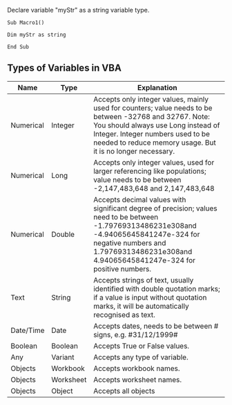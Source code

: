 Declare variable "myStr" as a string variable type.
```vba
Sub Macro1()

Dim myStr as string

End Sub
```
## Types of Variables in VBA
| Name      | Type      | Explanation                                                                                                                                                                                                                                      |
|-----------|-----------|--------------------------------------------------------------------------------------------------------------------------------------------------------------------------------------------------------------------------------------------------|
| Numerical | Integer   | Accepts only integer values, mainly used for counters; value needs to be between -32768 and 32767. Note: You should always use Long instead of Integer. Integer numbers used to be needed to reduce memory usage. But it is no longer necessary. |
| Numerical | Long      | Accepts only integer values, used for larger referencing like populations; value needs to be between -2,147,483,648 and 2,147,483,648                                                                                                            |
| Numerical | Double    | Accepts decimal values with significant degree of precision; values need to be between -1.79769313486231e308and -4.94065645841247e-324 for negative numbers and 1.79769313486231e308and 4.94065645841247e-324 for positive numbers.              |
| Text      | String    | Accepts strings of text, usually identified with double quotation marks; if a value is input without quotation marks, it will be automatically recognised as text.                                                                               |
| Date/Time | Date      | Accepts dates, needs to be between # signs, e.g. #31/12/1999#                                                                                                                                                                                    |
| Boolean   | Boolean   | Accepts True or False values.                                                                                                                                                                                                                    |
| Any       | Variant   | Accepts any type of variable.                                                                                                                                                                                                                    |
| Objects   | Workbook  | Accepts workbook names.                                                                                                                                                                                                                          |
| Objects   | Worksheet | Accepts worksheet names.                                                                                                                                                                                                                         |
| Objects   | Object    | Accepts all objects                                                                                                                                                                                                                              |
